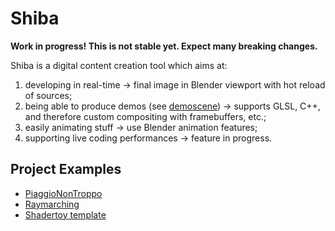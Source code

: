 # Shiba

**Work in progress! This is not stable yet. Expect many breaking changes.**

Shiba is a digital content creation tool which aims at:

1. developing in real-time -> final image in Blender viewport with hot reload of sources;
2. being able to produce demos (see [demoscene](https://en.wikipedia.org/wiki/Demoscene)) -> supports GLSL, C++, and therefore custom compositing with framebuffers, etc.;
3. easily animating stuff -> use Blender animation features;
4. supporting live coding performances -> feature in progress.

## Project Examples

- [PiaggioNonTroppo](https://github.com/KoltesDigital/shiba-piaggio-non-troppo)
- [Raymarching](https://github.com/KoltesDigital/shiba-raymarching)
- [Shadertoy template](https://github.com/KoltesDigital/shiba-shadertoy-template)
